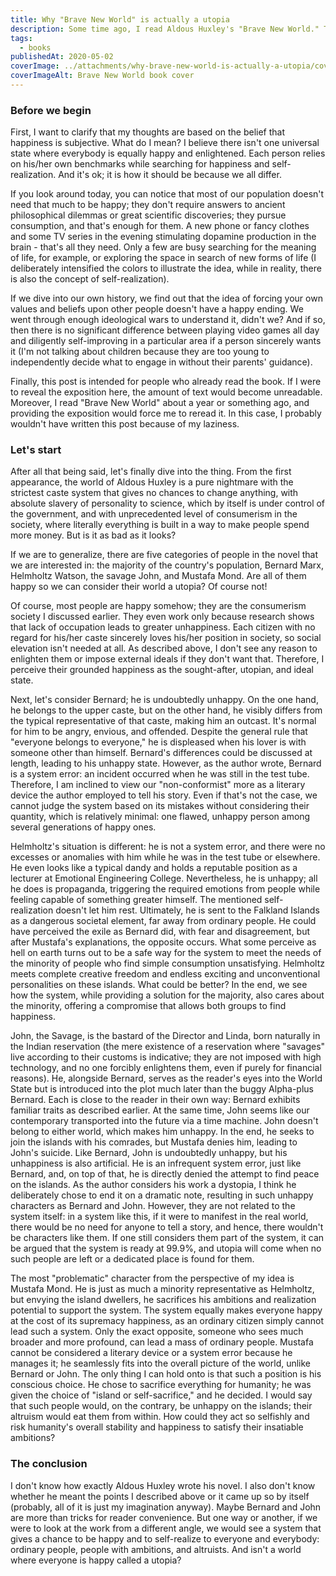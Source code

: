 ```yaml
---
title: Why "Brave New World" is actually a utopia
description: Some time ago, I read Aldous Huxley's "Brave New World." The book made a strong impression on me even though I had already read Ray Bradbury's "Fahrenheit 451" and George Orwell's "1984." I noticed a particular difference between this dystopian novel and the other two, but I couldn't put it into words for some reason. Eventually, on my recommendation, one of my friends also read this book, and we had a relatively long conversation about it. In the end, we concluded that "Brave New World" is more of a utopia than a dystopia. So, here are my thoughts on the matter.
tags:
  - books
publishedAt: 2020-05-02
coverImage: ../attachments/why-brave-new-world-is-actually-a-utopia/cover.jpg
coverImageAlt: Brave New World book cover
---
```


### Before we begin

First, I want to clarify that my thoughts are based on the belief that happiness is subjective. What do I mean? I believe there isn't one universal state where everybody is equally happy and enlightened. Each person relies on his/her own benchmarks while searching for happiness and self-realization. And it's ok; it is how it should be because we all differ.

If you look around today, you can notice that most of our population doesn't need that much to be happy; they don't require answers to ancient philosophical dilemmas or great scientific discoveries; they pursue consumption, and that's enough for them. A new phone or fancy clothes and some TV series in the evening stimulating dopamine production in the brain - that's all they need. Only a few are busy searching for the meaning of life, for example, or exploring the space in search of new forms of life (I deliberately intensified the colors to illustrate the idea, while in reality, there is also the concept of self-realization).

If we dive into our own history, we find out that the idea of forcing your own values and beliefs upon other people doesn't have a happy ending. We went through enough ideological wars to understand it, didn't we? And if so, then there is no significant difference between playing video games all day and diligently self-improving in a particular area if a person sincerely wants it (I'm not talking about children because they are too young to independently decide what to engage in without their parents' guidance).

Finally, this post is intended for people who already read the book. If I were to reveal the exposition here, the amount of text would become unreadable. Moreover, I read "Brave New World" about a year or something ago, and providing the exposition would force me to reread it. In this case, I probably wouldn't have written this post because of my laziness.

### Let's start

After all that being said, let's finally dive into the thing. From the first appearance, the world of Aldous Huxley is a pure nightmare with the strictest caste system that gives no chances to change anything, with absolute slavery of personality to science, which by itself is under control of the government, and with unprecedented level of consumerism in the society, where literally everything is built in a way to make people spend more money. But is it as bad as it looks?

If we are to generalize, there are five categories of people in the novel that we are interested in: the majority of the country's population, Bernard Marx, Helmholtz Watson, the savage John, and Mustafa Mond. Are all of them happy so we can consider their world a utopia? Of course not!

Of course, most people are happy somehow; they are the consumerism society I discussed earlier. They even work only because research shows that lack of occupation leads to greater unhappiness. Each citizen with no regard for his/her caste sincerely loves his/her position in society, so social elevation isn't needed at all. As described above, I don't see any reason to enlighten them or impose external ideals if they don't want that. Therefore, I perceive their grounded happiness as the sought-after, utopian, and ideal state.

Next, let's consider Bernard; he is undoubtedly unhappy. On the one hand, he belongs to the upper caste, but on the other hand, he visibly differs from the typical representative of that caste, making him an outcast. It's normal for him to be angry, envious, and offended. Despite the general rule that "everyone belongs to everyone," he is displeased when his lover is with someone other than himself. Bernard's differences could be discussed at length, leading to his unhappy state. However, as the author wrote, Bernard is a system error: an incident occurred when he was still in the test tube. Therefore, I am inclined to view our "non-conformist" more as a literary device the author employed to tell his story. Even if that's not the case, we cannot judge the system based on its mistakes without considering their quantity, which is relatively minimal: one flawed, unhappy person among several generations of happy ones.

Helmholtz's situation is different: he is not a system error, and there were no excesses or anomalies with him while he was in the test tube or elsewhere. He even looks like a typical dandy and holds a reputable position as a lecturer at Emotional Engineering College. Nevertheless, he is unhappy; all he does is propaganda, triggering the required emotions from people while feeling capable of something greater himself. The mentioned self-realization doesn't let him rest. Ultimately, he is sent to the Falkland Islands as a dangerous societal element, far away from ordinary people. He could have perceived the exile as Bernard did, with fear and disagreement, but after Mustafa's explanations, the opposite occurs. What some perceive as hell on earth turns out to be a safe way for the system to meet the needs of the minority of people who find simple consumption unsatisfying. Helmholtz meets complete creative freedom and endless exciting and unconventional personalities on these islands. What could be better? In the end, we see how the system, while providing a solution for the majority, also cares about the minority, offering a compromise that allows both groups to find happiness.

John, the Savage, is the bastard of the Director and Linda, born naturally in the Indian reservation (the mere existence of a reservation where "savages" live according to their customs is indicative; they are not imposed with high technology, and no one forcibly enlightens them, even if purely for financial reasons). He, alongside Bernard, serves as the reader's eyes into the World State but is introduced into the plot much later than the buggy Alpha-plus Bernard. Each is close to the reader in their own way: Bernard exhibits familiar traits as described earlier. At the same time, John seems like our contemporary transported into the future via a time machine. John doesn't belong to either world, which makes him unhappy. In the end, he seeks to join the islands with his comrades, but Mustafa denies him, leading to John's suicide. Like Bernard, John is undoubtedly unhappy, but his unhappiness is also artificial. He is an infrequent system error, just like Bernard, and, on top of that, he is directly denied the attempt to find peace on the islands. As the author considers his work a dystopia, I think he deliberately chose to end it on a dramatic note, resulting in such unhappy characters as Bernard and John. However, they are not related to the system itself: in a system like this, if it were to manifest in the real world, there would be no need for anyone to tell a story, and hence, there wouldn't be characters like them. If one still considers them part of the system, it can be argued that the system is ready at 99.9%, and utopia will come when no such people are left or a dedicated place is found for them.

The most "problematic" character from the perspective of my idea is Mustafa Mond. He is just as much a minority representative as Helmholtz, but envying the island dwellers, he sacrifices his ambitions and realization potential to support the system. The system equally makes everyone happy at the cost of its supremacy happiness, as an ordinary citizen simply cannot lead such a system. Only the exact opposite, someone who sees much broader and more profound, can lead a mass of ordinary people. Mustafa cannot be considered a literary device or a system error because he manages it; he seamlessly fits into the overall picture of the world, unlike Bernard or John. The only thing I can hold onto is that such a position is his conscious choice. He chose to sacrifice everything for humanity; he was given the choice of "island or self-sacrifice," and he decided. I would say that such people would, on the contrary, be unhappy on the islands; their altruism would eat them from within. How could they act so selfishly and risk humanity's overall stability and happiness to satisfy their insatiable ambitions?

### The conclusion

I don't know how exactly Aldous Huxley wrote his novel. I also don't know whether he meant the points I described above or it came up so by itself (probably, all of it is just my imagination anyway). Maybe Bernard and John are more than tricks for reader convenience. But one way or another, if we were to look at the work from a different angle, we would see a system that gives a chance to be happy and to self-realize to everyone and everybody: ordinary people, people with ambitions, and altruists. And isn't a world where everyone is happy called a utopia?
